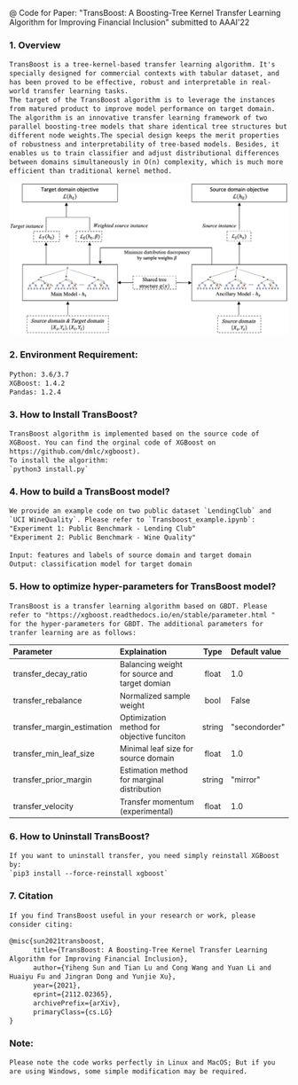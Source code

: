 @ Code for Paper: "TransBoost: A Boosting-Tree Kernel Transfer Learning Algorithm for Improving Financial Inclusion" submitted to AAAI'22


### 1. Overview
	TransBoost is a tree-kernel-based transfer learning algorithm. It's specially designed for commercial contexts with tabular dataset, and has been proved to be effective, robust and interpretable in real-world transfer learning tasks.
	The target of the TransBoost algorithm is to leverage the instances from matured product to improve model performance on target domain. The algorithm is an innovative transfer learning framework of two parallel boosting-tree models that share identical tree structures but different node weights.The special design keeps the merit properties of robustness and interpretability of tree-based models. Besides, it enables us to train classifier and adjust distributional differences between domains simultaneously in O(n) complexity, which is much more efficient than traditional kernel method.


![Overview of Transboost Framework.](./figure/figure1.png)


### 2. Environment Requirement:
    Python: 3.6/3.7
    XGBoost: 1.4.2
    Pandas: 1.2.4

### 3. How to Install TransBoost?
    TransBoost algorithm is implemented based on the source code of XGBoost. You can find the orginal code of XGBoost on https://github.com/dmlc/xgboost).
    To install the algorithm:
	`python3 install.py`

### 4. How to build a TransBoost model?
	We provide an example code on two public dataset `LendingClub` and `UCI WineQuality`. Please refer to `Transboost_example.ipynb`: 
	"Experiment 1: Public Benchmark - Lending Club" 
	"Experiment 2: Public Benchmark - Wine Quality"

	Input: features and labels of source domain and target domain
	Output: classification model for target domain

### 5. How to optimize hyper-parameters for TransBoost model?
	TransBoost is a transfer learning algorithm based on GBDT. Please refer to "https://xgboost.readthedocs.io/en/stable/parameter.html " for the hyper-parameters for GBDT. The additional parameters for tranfer learning are as follows: 

| Parameter | Explaination | Type|Default value |
| :--- | :--- | :---: | :--- |
| transfer_decay_ratio | Balancing weight for source and target domian | float| 1.0 |
| transfer_rebalance | Normalized sample weight| bool| False|
| transfer_margin_estimation |Optimization method for  objective funciton | string |"secondorder"|
| transfer_min_leaf_size | Minimal leaf size for source domain|  float| 1.0 |
| transfer_prior_margin | Estimation method for marginal distribution|  string| "mirror" |
| transfer_velocity | Transfer momentum (experimental) |  float| 1.0 |

### 6. How to Uninstall TransBoost? 
    If you want to uninstall transfer, you need simply reinstall XGBoost by:
    `pip3 install --force-reinstall xgboost`

### 7. Citation
	If you find TransBoost useful in your research or work, please consider citing:
```
@misc{sun2021transboost,
      title={TransBoost: A Boosting-Tree Kernel Transfer Learning Algorithm for Improving Financial Inclusion}, 
      author={Yiheng Sun and Tian Lu and Cong Wang and Yuan Li and Huaiyu Fu and Jingran Dong and Yunjie Xu},
      year={2021},
      eprint={2112.02365},
      archivePrefix={arXiv},
      primaryClass={cs.LG}
}
```

### Note:
    Please note the code works perfectly in Linux and MacOS; But if you are using Windows, some simple modification may be required.
